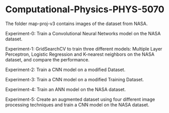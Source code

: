 # Computational-Physics-PHYS-5070

The folder map-proj-v3 contains images of the dataset from NASA.

Experiment-0: Train a Convolutional Neural Networks model on the NASA dataset.

Experiment-1: GridSearchCV to train three different models: Multiple Layer Perceptron, Logistic Regression and K-nearest neighbors on the NASA dataset, and compare the performance.

Experiment-2: Train a CNN model on a modified Dataset.

Experiment-3: Train a CNN model on a modified Training Dataset.

Experiment-4: Train an ANN model on the NASA dataset.

Experiment-5: Create an augmented dataset using four different image processing techniques and train a CNN model on the NASA dataset.
